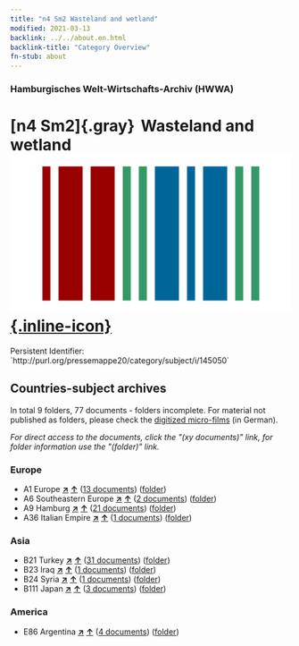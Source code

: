 ```yaml
---
title: "n4 Sm2 Wasteland and wetland"
modified: 2021-03-13
backlink: ../../about.en.html
backlink-title: "Category Overview"
fn-stub: about
---
```


### Hamburgisches Welt-Wirtschafts-Archiv (HWWA)

# [n4 Sm2]{.gray}&#8201; Wasteland and wetland &#160; [![Wikidata](/images/Wikidata-logo.svg "Wikidata"){.inline-icon}](http://www.wikidata.org/entity/Q104710526)

<div class="hint">Persistent Identifier: `http://purl.org/pressemappe20/category/subject/i/145050`</div>







## Countries-subject archives





In total 9 folders, 77 documents - folders incomplete.
For material not published as folders, please check the [digitized micro-films](/film/h1_sh.de.html) (in German).

_For direct access to the documents, click the "(xy documents)" link, for folder information use the "(folder)" link._



### Europe

- A1 Europe [**&nearr;**](../../../geo/i/140892/about.en.html "Europe (all folders)") [**&uarr;**](../../../geo/about.en.html#A1 "Country category system") (<a href="https://pm20.zbw.eu/iiifview/folder/sh/140892,145050" title="about: Europe : Wasteland and wetland" target="_blank">13 documents</a>) ([folder](../../../../folder/sh/1408xx/140892/1450xx/145050/about.en.html))
- A6 Southeastern Europe [**&nearr;**](../../../geo/i/140900/about.en.html "Southeastern Europe (all folders)") [**&uarr;**](../../../geo/about.en.html#A6 "Country category system") (<a href="https://pm20.zbw.eu/iiifview/folder/sh/140900,145050" title="about: Southeastern Europe : Wasteland and wetland" target="_blank">2 documents</a>) ([folder](../../../../folder/sh/1409xx/140900/1450xx/145050/about.en.html))
- A9 Hamburg [**&nearr;**](../../../geo/i/140905/about.en.html "Hamburg (all folders)") [**&uarr;**](../../../geo/about.en.html#A9 "Country category system") (<a href="https://pm20.zbw.eu/iiifview/folder/sh/140905,145050" title="about: Hamburg : Wasteland and wetland" target="_blank">21 documents</a>) ([folder](../../../../folder/sh/1409xx/140905/1450xx/145050/about.en.html))
- A36 Italian Empire [**&nearr;**](../../../geo/i/141012/about.en.html "Italian Empire (all folders)") [**&uarr;**](../../../geo/about.en.html#A36 "Country category system") (<a href="https://pm20.zbw.eu/iiifview/folder/sh/141012,145050" title="about: Italian Empire : Wasteland and wetland" target="_blank">1 documents</a>) ([folder](../../../../folder/sh/1410xx/141012/1450xx/145050/about.en.html))

### Asia

- B21 Turkey [**&nearr;**](../../../geo/i/141111/about.en.html "Turkey (all folders)") [**&uarr;**](../../../geo/about.en.html#B21 "Country category system") (<a href="https://pm20.zbw.eu/iiifview/folder/sh/141111,145050" title="about: Turkey : Wasteland and wetland" target="_blank">31 documents</a>) ([folder](../../../../folder/sh/1411xx/141111/1450xx/145050/about.en.html))
- B23 Iraq [**&nearr;**](../../../geo/i/141113/about.en.html "Iraq (all folders)") [**&uarr;**](../../../geo/about.en.html#B23 "Country category system") (<a href="https://pm20.zbw.eu/iiifview/folder/sh/141113,145050" title="about: Iraq : Wasteland and wetland" target="_blank">1 documents</a>) ([folder](../../../../folder/sh/1411xx/141113/1450xx/145050/about.en.html))
- B24 Syria [**&nearr;**](../../../geo/i/141114/about.en.html "Syria (all folders)") [**&uarr;**](../../../geo/about.en.html#B24 "Country category system") (<a href="https://pm20.zbw.eu/iiifview/folder/sh/141114,145050" title="about: Syria : Wasteland and wetland" target="_blank">1 documents</a>) ([folder](../../../../folder/sh/1411xx/141114/1450xx/145050/about.en.html))
- B111 Japan [**&nearr;**](../../../geo/i/141272/about.en.html "Japan (all folders)") [**&uarr;**](../../../geo/about.en.html#B111 "Country category system") (<a href="https://pm20.zbw.eu/iiifview/folder/sh/141272,145050" title="about: Japan : Wasteland and wetland" target="_blank">3 documents</a>) ([folder](../../../../folder/sh/1412xx/141272/1450xx/145050/about.en.html))

### America

- E86 Argentina [**&nearr;**](../../../geo/i/141692/about.en.html "Argentina (all folders)") [**&uarr;**](../../../geo/about.en.html#E86 "Country category system") (<a href="https://pm20.zbw.eu/iiifview/folder/sh/141692,145050" title="about: Argentina : Wasteland and wetland" target="_blank">4 documents</a>) ([folder](../../../../folder/sh/1416xx/141692/1450xx/145050/about.en.html))








